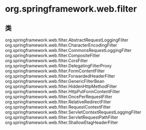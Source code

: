 # org.springframework.web.filter

## 类

org.springframework.web.filter.AbstractRequestLoggingFilter
org.springframework.web.filter.CharacterEncodingFilter
org.springframework.web.filter.CommonsRequestLoggingFilter
org.springframework.web.filter.CompositeFilter
org.springframework.web.filter.CorsFilter
org.springframework.web.filter.DelegatingFilterProxy
org.springframework.web.filter.FormContentFilter
org.springframework.web.filter.ForwardedHeaderFilter
org.springframework.web.filter.GenericFilterBean
org.springframework.web.filter.HiddenHttpMethodFilter
org.springframework.web.filter.HttpPutFormContentFilter
org.springframework.web.filter.OncePerRequestFilter
org.springframework.web.filter.RelativeRedirectFilter
org.springframework.web.filter.RequestContextFilter
org.springframework.web.filter.ServletContextRequestLoggingFilter
org.springframework.web.filter.ServletRequestPathFilter
org.springframework.web.filter.ShallowEtagHeaderFilter




